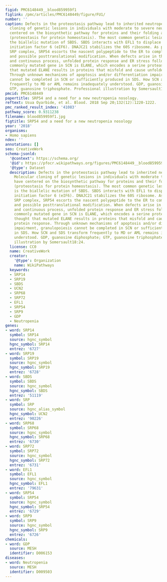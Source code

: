 ```yaml
---
figid: PMC6148449__blood859959f1
figlink: /pmc/articles/PMC6148449/figure/FU1/
number: ''
caption: Defects in the proteostasis pathway lead to inherited neutropenia. Molecular
  cloning of genetic lesions in individuals with moderate to severe neutropenias have
  centered on the biosynthetic pathway for proteins and their folding and trafficking
  (proteostasis for protein homeostasis). The most common genetic lesion in SDS is
  the biallelic mutation of SBDS. SBDS interacts with EFL1 to displace eukaryotic
  initiation factor 6 (eIF6). DNAJC21 stabilizes the 60S ribosome. As part of the
  SRP complex, SRP54 escorts the nascent polypeptide to the ER to complete translation
  and possible posttranslational modification. When defects arise in this prodigious
  and continuous process, unfolded protein response and ER stress follows. The most
  commonly mutated gene in SCN is ELANE, which encodes a serine protease. It is thought
  that mutated ELANE results in proteins that misfold and cause unfolded protein response.
  Through unknown mechanisms of apoptosis and/or differentiation impairment, granulopoiesis
  cannot be completed in SCN or sufficiently produced in SDS. How SCN and SDS transform
  frequently to MD or AML remains inadequately understood. GDP, guanosine diphosphate;
  GTP, guanosine triphosphate. Professional illustration by Somersault18:24.
pmcid: PMC6148449
papertitle: SRP54 and a need for a new neutropenia nosology.
reftext: Usua Oyarbide, et al. Blood. 2018 Sep 20;132(12):1220-1222.
pmc_ranked_result_index: '41083'
pathway_score: 0.9311238
filename: blood859959f1.jpg
figtitle: SRP54 and a need for a new neutropenia nosology
year: '2018'
organisms:
- Homo sapiens
ndex: ''
annotations: []
seo: CreativeWork
schema-jsonld:
  '@context': https://schema.org/
  '@id': https://pfocr.wikipathways.org/figures/PMC6148449__blood859959f1.html
  '@type': Dataset
  description: Defects in the proteostasis pathway lead to inherited neutropenia.
    Molecular cloning of genetic lesions in individuals with moderate to severe neutropenias
    have centered on the biosynthetic pathway for proteins and their folding and trafficking
    (proteostasis for protein homeostasis). The most common genetic lesion in SDS
    is the biallelic mutation of SBDS. SBDS interacts with EFL1 to displace eukaryotic
    initiation factor 6 (eIF6). DNAJC21 stabilizes the 60S ribosome. As part of the
    SRP complex, SRP54 escorts the nascent polypeptide to the ER to complete translation
    and possible posttranslational modification. When defects arise in this prodigious
    and continuous process, unfolded protein response and ER stress follows. The most
    commonly mutated gene in SCN is ELANE, which encodes a serine protease. It is
    thought that mutated ELANE results in proteins that misfold and cause unfolded
    protein response. Through unknown mechanisms of apoptosis and/or differentiation
    impairment, granulopoiesis cannot be completed in SCN or sufficiently produced
    in SDS. How SCN and SDS transform frequently to MD or AML remains inadequately
    understood. GDP, guanosine diphosphate; GTP, guanosine triphosphate. Professional
    illustration by Somersault18:24.
  license: CC0
  name: CreativeWork
  creator:
    '@type': Organization
    name: WikiPathways
  keywords:
  - SRP14
  - SRP19
  - SBDS
  - UCN2
  - SRP68
  - SRP72
  - EFL1
  - SRP54
  - SRP9
  - GDP
  - Neutropenia
genes:
- word: SRP14
  symbol: SRP14
  source: hgnc_symbol
  hgnc_symbol: SRP14
  entrez: '6727'
- word: SRP19
  symbol: SRP19
  source: hgnc_symbol
  hgnc_symbol: SRP19
  entrez: '6728'
- word: SBDS
  symbol: SBDS
  source: hgnc_symbol
  hgnc_symbol: SBDS
  entrez: '51119'
- word: SRP
  symbol: SRP
  source: hgnc_alias_symbol
  hgnc_symbol: UCN2
  entrez: '90226'
- word: SRP68
  symbol: SRP68
  source: hgnc_symbol
  hgnc_symbol: SRP68
  entrez: '6730'
- word: SRP72
  symbol: SRP72
  source: hgnc_symbol
  hgnc_symbol: SRP72
  entrez: '6731'
- word: EFL1
  symbol: EFL1
  source: hgnc_symbol
  hgnc_symbol: EFL1
  entrez: '79631'
- word: SRP54
  symbol: SRP54
  source: hgnc_symbol
  hgnc_symbol: SRP54
  entrez: '6729'
- word: SRP9
  symbol: SRP9
  source: hgnc_symbol
  hgnc_symbol: SRP9
  entrez: '6726'
chemicals:
- word: GDP
  source: MESH
  identifier: D006153
diseases:
- word: Neutropenia
  source: MESH
  identifier: D009503
---
```

